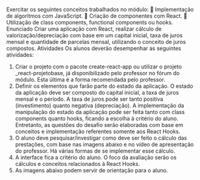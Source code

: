 Exercitar os seguintes conceitos trabalhados no módulo:
 Implementação de algoritmos com JavaScript.
 Criação de componentes com React.
 Utilização de class components, functional components ou hooks.
Enunciado
Criar uma aplicação com React, realizar cálculo de valorização/depreciação com base em
um capital inicial, taxa de juros mensal e quantidade de parcelas mensal, utilizando o
conceito de juros compostos.
Atividades
Os alunos deverão desempenhar as seguintes atividades:
1. Criar o projeto com o pacote create-react-app ou utilizar o projeto _react-projetobase, já disponibilizado pelo professor no fórum do módulo. Esta última é a forma
recomendada pelo professor.
2. Definir os elementos que farão parte do estado da aplicação. O estado da
aplicação deve ser composto do capital inicial, a taxa de juros mensal e o
período. A taxa de juros pode ser tanto positiva (investimento) quanto negativa
(depreciação). A implementação da manipulação do estado da aplicação pode ser 
feita tanto com class components quanto hooks, ficando a escolha à critério do
aluno. Entretanto, as questões do desafio serão elaboradas com base em
conceitos e implementação referentes somente aos React Hooks.
3. O aluno deve pesquisar/investigar como deve ser feito o cálculo das prestações,
com base nas imagens abaixo e no vídeo de apresentação do professor. Há várias
formas de se implementar esse cálculo.
4. A interface fica a critério do aluno. O foco da avaliação serão os cálculos e
conceitos relacionados à React Hooks.
5. As imagens abaixo podem servir de orientação para o aluno.